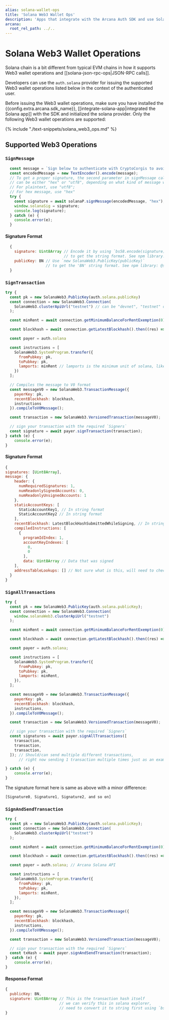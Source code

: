 ```yaml
---
alias: solana-wallet-ops
title: 'Solana Web3 Wallet Ops'
description: 'Apps that integrate with the Arcana Auth SDK and use Solana chains can perform only the following Web3 wallet operations.'
arcana:
  root_rel_path: ../..
---
```


# Solana Web3 Wallet Operations

Solana chain is a bit different from typical EVM chains in how it supports Web3 wallet operations and [[solana-json-rpc-ops|JSON-RPC calls]]. 

Developers can use the `auth.solana` provider for issuing the supported Web3 wallet operations listed below in the context of the authenticated user. 

Before issuing the Web3 wallet operations, make sure you have installed the {{config.extra.arcana.sdk_name}}, [[integrate-solana-app|integrated the Solana app]] with the SDK and initialized the solana provider. Only the following Web3 wallet operations are supported:

{% include "./text-snippets/solana_web3_ops.md" %}

## Supported Web3 Operations

### `SignMessage`

```js
  const message = `Sign below to authenticate with CryptoCorgis to avoid digital dognappers`;
  const encodedMessage = new TextEncoder().encode(message);
  // To get a proper signature, the second parameter in signMessage call 
  // can be either "hex" or "utf8", depending on what kind of message we are signing. 
  // For plaintext, use "utf8"; 
  // For hex message, use "hex"
  try {
    const signature = await solanaP.signMessage(encodedMessage, "hex");
    window.solanaSig = signature;
    console.log(signature);
  } catch (e) {
    console.error(e);
  }
```

#### Signature Format

```js
  {
    signature: Uint8Array // Encode it by using `bs58.encode(signature)` 
                          // to get the string format. See npm library: bs58 
    publicKey: BN // Use `new SolanaWeb3.PublicKey(publicKey)` 
                  // to get the 'BN' string format. See npm library: @solana/web3.js
  }
```

### `SignTransaction`

```js
try {
  const pk = new SolanaWeb3.PublicKey(auth.solana.publicKey)
  const connection = new SolanaWeb3.Connection(
    SolanaWeb3.clusterApiUrl("testnet") // can be "devnet", "testnet" or "mainnet-beta"
  );

  const minRent = await connection.getMinimumBalanceForRentExemption(0);

  const blockhash = await connection.getLatestBlockhash().then((res) => res.blockhash);

  const payer = auth.solana

  const instructions = [
    SolanaWeb3.SystemProgram.transfer({
      fromPubkey: pk,
      toPubkey: pk,
      lamports: minRent // lamports is the minimum unit of solana, like wei is for Ethereum. 1 SOL = 10^9 Lamports
    })
  ];

  // Compiles the message to V0 format
  const messageV0 = new SolanaWeb3.TransactionMessage({
    payerKey: pk,
    recentBlockhash: blockhash,
    instructions
  }).compileToV0Message();

  const transaction = new SolanaWeb3.VersionedTransaction(messageV0);

  // sign your transaction with the required `Signers`
  const signature = await payer.signTransaction(transaction);
} catch (e) {
    console.error(e);
}
```

#### Signature Format

```js
{
signatures: [Uint8Array],
message: {
    header: {
      numRequiredSignatures: 1,
      numReadonlySignedAccounts: 0,
      numReadonlyUnsignedAccounts: 1
    },
    staticAccountKeys: [
      StaticAccountKey1, // In string format
      StaticAccountKey2 // In string format
    ],
    recentBlockhash: LatestBlockHashSubmittedWhileSigning, // In string format
    compiledInstructions: [
      {
        programIdIndex: 1,
        accountKeyIndexes: [
          0,
          0
        ],
        data: Uint8Array // Data that was signed
    ],
    addressTableLookups: [] // Not sure what is this, will need to check, but we can pass this during signing
  }
}
```

### `SignAllTransactions`

```js
try {
  const pk = new SolanaWeb3.PublicKey(auth.solana.publicKey);
  const connection = new SolanaWeb3.Connection(
    window.solanaWeb3.clusterApiUrl("testnet")
  );

  const minRent = await connection.getMinimumBalanceForRentExemption(0);

  const blockhash = await connection.getLatestBlockhash().then((res) => res.blockhash);

  const payer = auth.solana;

  const instructions = [
    SolanaWeb3.SystemProgram.transfer({
      fromPubkey: pk,
      toPubkey: pk,
      lamports: minRent,
    }),
  ];

  const messageV0 = new SolanaWeb3.TransactionMessage({
    payerKey: pk,
    recentBlockhash: blockhash,
    instructions,
  }).compileToV0Message();

  const transaction = new SolanaWeb3.VersionedTransaction(messageV0);

  // sign your transaction with the required `Signers`
  const signatures = await payer.signAllTransactions([
    transaction,
    transaction,
    transaction,
  ]); // Should/can send multiple different transactions, 
      // right now sending 1 transaction multiple times just as an example

} catch (e) {
    console.error(e);
}
```

The signature format here is same as above with a minor difference:

```js
[Signature0, Signature1, Signature2, and so on]
```

### `SignAndSendTransaction`

```js
try {
  const pk = new SolanaWeb3.PublicKey(auth.solana.publicKey);
  const connection = new SolanaWeb3.Connection(
    SolanaWeb3.clusterApiUrl("testnet")
  );

  const minRent = await connection.getMinimumBalanceForRentExemption(0);

  const blockhash = await connection.getLatestBlockhash().then((res) => res.blockhash);

  const payer = auth.solana; // Arcana Solana API

  const instructions = [
    SolanaWeb3.SystemProgram.transfer({
      fromPubkey: pk,
      toPubkey: pk,
      lamports: minRent,
    }),
  ];

  const messageV0 = new SolanaWeb3.TransactionMessage({
    payerKey: pk,
    recentBlockhash: blockhash,
    instructions,
  }).compileToV0Message();

  const transaction = new SolanaWeb3.VersionedTransaction(messageV0);

  // sign your transaction with the required `Signers`
  const txHash = await payer.signAndSendTransaction(transaction);
}  catch (e) {
    console.error(e);
}
```

#### Response Format

```js
{
  publicKey: BN,
  signature: Uint8Array // This is the transaction hash itself
                        // we can verify this in solana explorer, 
                        // need to convert it to string first using `bs58.encode(signature)`
}
```
